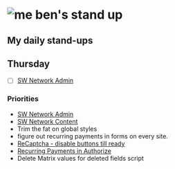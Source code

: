 # ![me](https://avatars2.githubusercontent.com/u/5232044?s=50&v=4) ben's stand up

## My daily stand-ups

## Thursday

- [ ] [SW Network Admin](https://app.clickup.com/8537154/v/l/li/54890360?pr=12760709)


### Priorities 
    
- [SW Network Admin](https://app.clickup.com/8537154/v/l/li/54890360?pr=12760709)
- [SW Network Content](https://app.clickup.com/8537154/v/l/li/54892353?pr=12760709)
- Trim the fat on global styles
- figure out recurring payments in forms on every site.
- [ReCaptcha - disable buttons till ready](https://projects.madebyspeak.com/#/tasks/17598281)
- [Recurring Payments in Authorize](https://projects.madebyspeak.com/#/tasks/16411534)
- Delete Matrix values for deleted fields script
